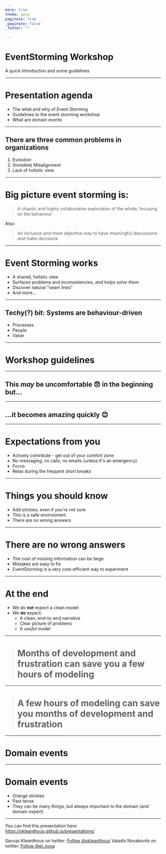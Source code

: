 ```yaml
---
marp: true
theme: gaia
paginate: true
_paginate: false
_footer: ""

---
```


<!-- _class: lead invert -->
<!-- _footer: "" -->

# EventStorming Workshop

A quick introduction and some guidelines

---

<!-- _footer: "" -->

# Presentation agenda

- The what and why of Event Storming
- Guidelines to the event storming workshop
- What are domain events

---
<!-- _header: "What and why 1/4" -->
<!-- _class: lead -->
## There are three common problems in organizations

1. Evolution
2. (Invisible) Misalignment
3. Lack of holistic view

<!-- 
Evolution -> The software struggles to keep pace with the changing needs of the business. Moreover, there
Misalignment -> between software and business processes.
Lack of holistic view -> No-one has a holistic view of the business. Decisions are locally optimized. At worst locally optimized decisions can actively harm the organization

--> 

---

<!-- _header: "What and why 2/4" -->
# Big picture event storming is:

> A chaotic and highly collaborative exploration of the whole, focusing on the behaviour

Also:

> An inclusive and more objective way to have meaningful discussions and make decisions

---

<!-- _header: "What and why 3/4" -->
# Event Storming works

- A shared, holistic view
- Surfaces problems and inconsistencies, _and helps solve them_
- Discover natural "seam lines"
- And more...

<!--
- Heuristics to align software with business process
- Discussions finally happen

Event storming brings people with the right questions together with the people that have the answers, and gives them a tool to discuss. Importantly they all 
Event storming makes discussions more objective
Event storming is more inclusive because the visible model allows others to contribute

By discovering conflicts and inconsistencies, and discussing and solving them, we can discover seam lines.

-->

---

<!-- _header: "What and why 4/4" -->
## Techy(?) bit: Systems are behaviour-driven

- Processes
- People
- Value

---

<!-- _class: lead invert -->
<!-- _footer: "" -->

# Workshop guidelines

---

<!-- _class: lead  -->
<!-- _header: "Workshop guidelines 1/8" -->

## This _may_ be uncomfortable 😞 in the beginning but...

---
<!-- _class: lead  -->
<!-- _header: "Workshop guidelines 2/8" -->


## ...it becomes amazing quickly 😊

---

<!-- _header: "Workshop guidelines 3/8" -->

# Expectations from you

- Actively contribute - get out of your comfort zone
- No messaging, no calls, no emails (unless it's an emergency)
- Focus
- Relax during the frequent short breaks

---

<!-- _header: "Workshop guidelines 4/8" -->
# Things you should know

- Add stickies, even if you're not sure
- This is a safe environment
- There are no wrong answers

---

<!-- _header: "Workshop guidelines 5/8" -->
# There are no wrong answers

- The cost of missing information can be large
- Mistakes are easy to fix
- EventStorming is a very cost-efficient way to experiment

---

<!-- _header: "Workshop guidelines 6/8" -->
# At the end

- We do **not** expect a clean model
- We **do** expect:
   - A clean, end-to-end narrative
   - Clear picture of problems
   - A _useful_ model

---

<!-- _class: lead invert -->
<!-- _footer: "" -->
<!-- _paginate: false -->

> # Months of development and frustration can save you a few hours of modeling

---

<!-- _class: lead invert -->
<!-- _footer: "" -->
<!-- _paginate: false -->

> # A few hours of modeling can save you months of development and frustration

---
<!-- _class: lead invert -->
<!-- _footer: "" -->
<!-- _paginate: false -->

# Domain events

---

# Domain events

- Orange stickies
- Past tense
- They can be many things, but always important to the domain (and domain expert)

<!--

Domain events may be:
  - State changes
  - Important occurances
  - Any important things that happen in your system
  - not technical
  - Don't think messages going over a message bus

  - BUT: if you're not sure, better record it,
-->

---
<!-- _class: lead invert -->
<!-- _footer: "" -->
<!-- paginate: false -->

You can find this presentation here: https://skleanthous.github.io/presentations/

Savvas Kleanthous on twitter: <a href="https://twitter.com/skleanthous?ref_src=twsrc%5Etfw" class="twitter-follow-button" data-show-count="false" data-size="large">Follow @skleanthous</a><script async src="https://platform.twitter.com/widgets.js" charset="utf-8"></script>
Valadis Novakovits on twitter: <a href="https://twitter.com/el_nova?ref_src=twsrc%5Etfw" class="twitter-follow-button" data-show-count="false" data-size="large">Follow @el_nova</a><script async src="https://platform.twitter.com/widgets.js" charset="utf-8"></script>